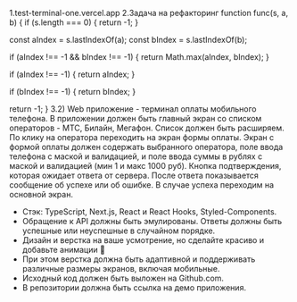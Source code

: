 1.test-terminal-one.vercel.app
2.Задача на рефакторинг
function func(s, a, b) {
if (s.length === 0) {
return -1;
}

const aIndex = s.lastIndexOf(a);
const bIndex = s.lastIndexOf(b);

if (aIndex !== -1 && bIndex !== -1) {
return Math.max(aIndex, bIndex);
}

if (aIndex !== -1) {
return aIndex;
}

if (bIndex !== -1) {
return bIndex;
}

return -1;
}
3.2) Web приложение - терминал оплаты мобильного телефона.
В приложении должен быть главный экран со списком операторов - МТС, Билайн,
Мегафон. Список должен быть расширяем. По клику на оператора переходить на
экран формы оплаты.
Экран с формой оплаты должен содержать выбранного оператора, поле ввода
телефона с маской и валидацией, и поле ввода суммы в рублях с маской и
валидацией (мин 1 и макс 1000 руб). Кнопка подтверждения, которая ожидает ответа
от сервера. После ответа показывается сообщение об успехе или об ошибке. В случае
успеха переходим на основной экран.
- Стэк: TypeScript, Next.js, React и React Hooks, Styled-Components.
- Обращение к API должны быть эмулированы. Ответы должны быть успешные
  или неуспешные в случайном порядке.
- Дизайн и верстка на ваше усмотрение, но сделайте красиво и добавьте
  анимации 💅
- При этом верстка должна быть адаптивной и поддерживать различные размеры
  экранов, включая мобильные.
- Исходный код должен быть выложен на Github.com.
- В репозитории должна быть ссылка на демо приложения.